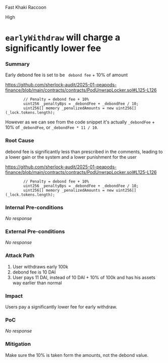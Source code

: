 Fast Khaki Raccoon

High

# `earlyWithdraw` will charge a significantly lower fee

### Summary

Early debond fee is set to be ` debond fee` + 10% of amount

https://github.com/sherlock-audit/2025-01-peapods-finance/blob/main/contracts/contracts/PodUnwrapLocker.sol#L125-L126
```solidity
        // Penalty = debond fee + 10%
        uint256 _penaltyBps = _debondFee + _debondFee / 10;
        uint256[] memory _penalizedAmounts = new uint256[](_lock.tokens.length);
```

However as we can see from the code snippet it's actually `_debondFee` + 10% of  `_debondFee`, or `_debondFee * 11 / 10`.

### Root Cause

debond fee is significantly less than prescribed in the comments, leading to a lower gain or the system and a lower punishment for the user

https://github.com/sherlock-audit/2025-01-peapods-finance/blob/main/contracts/contracts/PodUnwrapLocker.sol#L125-L126
```solidity
        // Penalty = debond fee + 10%
        uint256 _penaltyBps = _debondFee + _debondFee / 10;
        uint256[] memory _penalizedAmounts = new uint256[](_lock.tokens.length);
```

### Internal Pre-conditions

_No response_

### External Pre-conditions

_No response_

### Attack Path

1. User withdraws early 100k
2. debond fee is 10 DAI
3. User pays 11 DAI, instead of 10 DAI + 10% of 100k and has his assets way earlier than normal

### Impact

Users pay a significantly lower fee for early withdraw.

### PoC

_No response_

### Mitigation

Make sure the 10% is taken form the amounts, not the debond value.